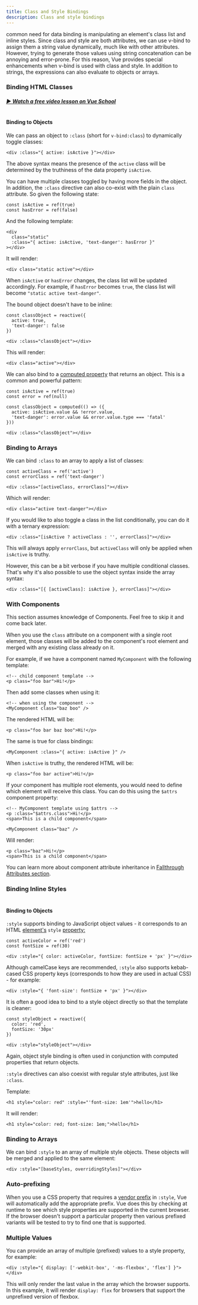 ```yaml
---
title: Class and Style Bindings
description: Class and style bindings
---
```


common need for data binding is manipulating an element's class list and inline styles. Since class and style are both attributes, we can use v-bind to assign them a string value dynamically, much like with other attributes. However, trying to generate those values using string concatenation can be annoying and error-prone. For this reason, Vue provides special enhancements when v-bind is used with class and style. In addition to strings, the expressions can also evaluate to objects or arrays.

### Binding HTML Classes

##### [▶️ Watch a free video lesson on Vue School](https://vueschool.io/lessons/vue-fundamentals-capi-dynamic-css-classes-with-vue?friend=vuejs)

#
#### Binding to Objects​
We can pass an object to `:class` (short for `v-bind:class`) to dynamically toggle classes:

```
<div :class="{ active: isActive }"></div>
```

The above syntax means the presence of the `active` class will be determined by the truthiness of the data property `isActive`.

You can have multiple classes toggled by having more fields in the object. In addition, the `:class` directive can also co-exist with the plain `class` attribute. So given the following state:

```
const isActive = ref(true)
const hasError = ref(false)
```

And the following template:

```
<div
  class="static"
  :class="{ active: isActive, 'text-danger': hasError }"
></div>
```

It will render:

```
<div class="static active"></div>
```

When `isActive` or `hasError` changes, the class list will be updated accordingly. For example, if `hasError` becomes `true`, the class list will become `"static active text-danger"`.

The bound object doesn't have to be inline:

```
const classObject = reactive({
  active: true,
  'text-danger': false
})
```
```
<div :class="classObject"></div>
```
This will render:

```
<div class="active"></div>
```

We can also bind to a [computed property](/essentials/computed) that returns an object. This is a common and powerful pattern:

```
const isActive = ref(true)
const error = ref(null)

const classObject = computed(() => ({
  active: isActive.value && !error.value,
  'text-danger': error.value && error.value.type === 'fatal'
}))
```

```
<div :class="classObject"></div>
```

### Binding to Arrays​
We can bind `:class` to an array to apply a list of classes:

```
const activeClass = ref('active')
const errorClass = ref('text-danger')
```

```
<div :class="[activeClass, errorClass]"></div>
```

Which will render:

```
<div class="active text-danger"></div>
```
If you would like to also toggle a class in the list conditionally, you can do it with a ternary expression:

```
<div :class="[isActive ? activeClass : '', errorClass]"></div>
```

This will always apply `errorClass`, but `activeClass` will only be applied when `isActive` is truthy.

However, this can be a bit verbose if you have multiple conditional classes. That's why it's also possible to use the object syntax inside the array syntax:

```
<div :class="[{ [activeClass]: isActive }, errorClass]"></div>
```

### With Components​
This section assumes knowledge of Components. Feel free to skip it and come back later.

When you use the `class` attribute on a component with a single root element, those classes will be added to the component's root element and merged with any existing class already on it.

For example, if we have a component named `MyComponent` with the following template:

```
<!-- child component template -->
<p class="foo bar">Hi!</p>
```

Then add some classes when using it:

```
<!-- when using the component -->
<MyComponent class="baz boo" />
```
The rendered HTML will be:

```
<p class="foo bar baz boo">Hi!</p>
```
The same is true for class bindings:

```
<MyComponent :class="{ active: isActive }" />
```

When `isActive` is truthy, the rendered HTML will be:

```
<p class="foo bar active">Hi!</p>
```

If your component has multiple root elements, you would need to define which element will receive this class. You can do this using the `$attrs` component property:

```
<!-- MyComponent template using $attrs -->
<p :class="$attrs.class">Hi!</p>
<span>This is a child component</span>
```

```
<MyComponent class="baz" />
```
Will render:

```
<p class="baz">Hi!</p>
<span>This is a child component</span>
```
You can learn more about component attribute inheritance in [Fallthrough Attributes section]().

### Binding Inline Styles​
#

#### Binding to Objects​
`:style` supports binding to JavaScript object values - it corresponds to an HTML [element's](https://developer.mozilla.org/en-US/docs/Web/API/HTMLElement/style) `style` [property:](https://developer.mozilla.org/en-US/docs/Web/API/HTMLElement/style)

```
const activeColor = ref('red')
const fontSize = ref(30)
```

```
<div :style="{ color: activeColor, fontSize: fontSize + 'px' }"></div>
```
Although camelCase keys are recommended, `:style` also supports kebab-cased CSS property keys (corresponds to how they are used in actual CSS) - for example:

```
<div :style="{ 'font-size': fontSize + 'px' }"></div>
```

It is often a good idea to bind to a style object directly so that the template is cleaner:

```
const styleObject = reactive({
  color: 'red',
  fontSize: '30px'
})
```

```
<div :style="styleObject"></div>
```

Again, object style binding is often used in conjunction with computed properties that return objects.

`:style` directives can also coexist with regular style attributes, just like `:class`.

Template:

```
<h1 style="color: red" :style="'font-size: 1em'">hello</h1>
```

It will render:

```
<h1 style="color: red; font-size: 1em;">hello</h1>
```

### Binding to Arrays​
We can bind `:style` to an array of multiple style objects. These objects will be merged and applied to the same element:

```
<div :style="[baseStyles, overridingStyles]"></div>
```

### Auto-prefixing​
When you use a CSS property that requires a [vendor prefix](https://developer.mozilla.org/en-US/docs/Glossary/Vendor_Prefix) in `:style`, Vue will automatically add the appropriate prefix. Vue does this by checking at runtime to see which style properties are supported in the current browser. If the browser doesn't support a particular property then various prefixed variants will be tested to try to find one that is supported.

### Multiple Values​
You can provide an array of multiple (prefixed) values to a style property, for example:

```
<div :style="{ display: ['-webkit-box', '-ms-flexbox', 'flex'] }"></div>
```

This will only render the last value in the array which the browser supports. In this example, it will render `display: flex` for browsers that support the unprefixed version of flexbox.